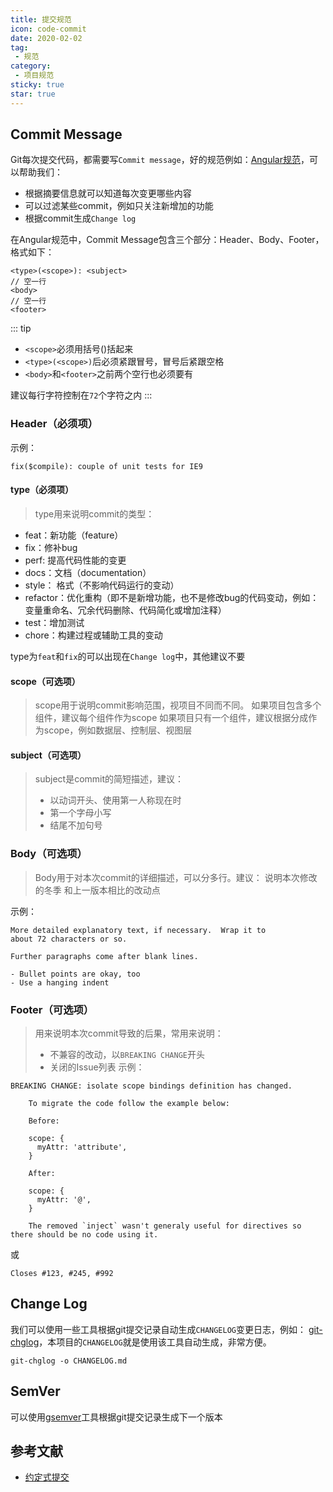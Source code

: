 ```yaml
---
title: 提交规范
icon: code-commit
date: 2020-02-02
tag:
 - 规范
category:
 - 项目规范
sticky: true
star: true
---
```


## Commit Message

Git每次提交代码，都需要写`Commit message`，好的规范例如：[Angular规范](https://github.com/angular/angular/blob/22b96b9/CONTRIBUTING.md#-commit-message-guidelines)，可以帮助我们：

- 根据摘要信息就可以知道每次变更哪些内容
- 可以过滤某些commit，例如只关注新增加的功能
- 根据commit生成`Change log`

在Angular规范中，Commit Message包含三个部分：Header、Body、Footer，格式如下：

```text
<type>(<scope>): <subject>
// 空一行
<body>
// 空一行
<footer>
```

::: tip

- `<scope>`必须用括号()括起来
- `<type>(<scope>)`后必须紧跟冒号，冒号后紧跟空格
- `<body>`和`<footer>`之前两个空行也必须要有

建议每行字符控制在`72`个字符之内
:::

### Header（必须项）

示例：

```text
fix($compile): couple of unit tests for IE9
```

#### type（必须项）

> type用来说明commit的类型：

- feat：新功能（feature）
- fix：修补bug
- perf: 提高代码性能的变更
- docs：文档（documentation）
- style： 格式（不影响代码运行的变动）
- refactor：优化重构（即不是新增功能，也不是修改bug的代码变动，例如：变量重命名、冗余代码删除、代码简化或增加注释）
- test：增加测试
- chore：构建过程或辅助工具的变动

type为`feat`和`fix`的可以出现在`Change log`中，其他建议不要

#### scope（可选项）

> scope用于说明commit影响范围，视项目不同而不同。
> 如果项目包含多个组件，建议每个组件作为scope
> 如果项目只有一个组件，建议根据分成作为scope，例如数据层、控制层、视图层

#### subject（可选项）

> subject是commit的简短描述，建议：
>
> - 以动词开头、使用第一人称现在时
> - 第一个字母小写
> - 结尾不加句号

### Body（可选项）

> Body用于对本次commit的详细描述，可以分多行。建议：
> 说明本次修改的冬季
> 和上一版本相比的改动点

示例：

```text
More detailed explanatory text, if necessary.  Wrap it to 
about 72 characters or so. 

Further paragraphs come after blank lines.

- Bullet points are okay, too
- Use a hanging indent
```

### Footer（可选项）

> 用来说明本次commit导致的后果，常用来说明：
>
> - 不兼容的改动，以`BREAKING CHANGE`开头
> - 关闭的Issue列表
示例：

```text
BREAKING CHANGE: isolate scope bindings definition has changed.

    To migrate the code follow the example below:

    Before:

    scope: {
      myAttr: 'attribute',
    }

    After:

    scope: {
      myAttr: '@',
    }

    The removed `inject` wasn't generaly useful for directives so there should be no code using it.
```

或

```text
Closes #123, #245, #992
```

## Change Log

我们可以使用一些工具根据git提交记录自动生成`CHANGELOG`变更日志，例如：
[git-chglog](https://github.com/git-chglog/git-chglog)，本项目的`CHANGELOG`就是使用该工具自动生成，非常方便。

```shell
git-chglog -o CHANGELOG.md
```

## SemVer

可以使用[gsemver](https://github.com/arnaud-deprez/gsemver)工具根据git提交记录生成下一个版本

## 参考文献

- [约定式提交](https://www.conventionalcommits.org/zh-hans/v1.0.0/)
